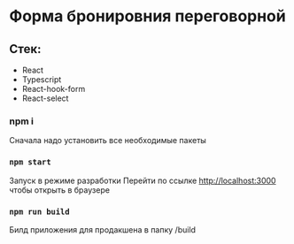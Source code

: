 # Форма бронировния переговорной

## Стек:
- React
- Typescript
- React-hook-form
- React-select

### npm i
Сначала надо установить все необходимые пакеты

### `npm start`
Запуск в режиме разработки
Перейти по ссылке [http://localhost:3000](http://localhost:3000) чтобы открыть в браузере

### `npm run build`
Билд приложения для продакшена в папку /build
